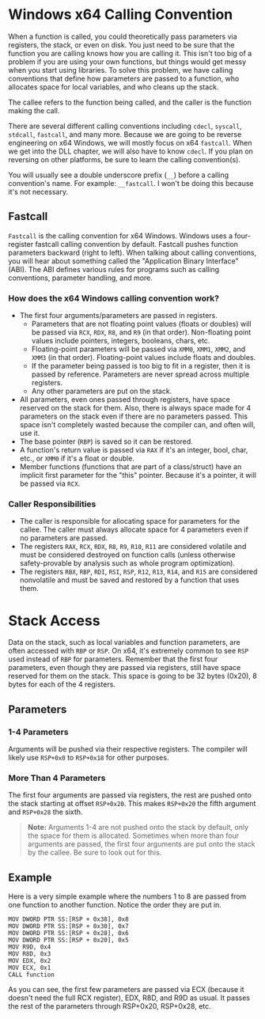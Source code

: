 # Windows x64 Calling Convention

When a function is called, you could theoretically pass parameters via registers, the stack, or even on disk. You just need to be sure that the function you are calling knows how you are calling it. This isn't too big of a problem if you are using your own functions, but things would get messy when you start using libraries. To solve this problem, we have calling conventions that define how parameters are passed to a function, who allocates space for local variables, and who cleans up the stack.

The callee refers to the function being called, and the caller is the function making the call.

There are several different calling conventions including `cdecl`, `syscall`, `stdcall`, `fastcall`, and many more. Because we are going to be reverse engineering on x64 Windows, we will mostly focus on x64 `fastcall`. When we get into the DLL chapter, we will also have to know `cdecl`. If you plan on reversing on other platforms, be sure to learn the calling convention(s).

You will usually see a double underscore prefix (`__`) before a calling convention's name. For example: `__fastcall`. I won't be doing this because it's not necessary.

## Fastcall

`Fastcall` is the calling convention for x64 Windows. Windows uses a four-register fastcall calling convention by default. Fastcall pushes function parameters backward (right to left). When talking about calling conventions, you will hear about something called the "Application Binary Interface" (ABI). The ABI defines various rules for programs such as calling conventions, parameter handling, and more.

### How does the x64 Windows calling convention work?

- The first four arguments/parameters are passed in registers. 
    - Parameters that are not floating point values (floats or doubles) will be passed via `RCX`, `RDX`, `R8`, and `R9` (in that order). Non-floating point values include pointers, integers, booleans, chars, etc.
    - Floating-point parameters will be passed via `XMM0`, `XMM1`, `XMM2`, and `XMM3` (in that order). Floating-point values include floats and doubles.
    - If the parameter being passed is too big to fit in a register, then it is passed by reference. Parameters are never spread across multiple registers.
    - Any other parameters are put on the stack.
- All parameters, even ones passed through registers, have space reserved on the stack for them. Also, there is always space made for 4 parameters on the stack even if there are no parameters passed. This space isn't completely wasted because the compiler can, and often will, use it.
- The base pointer (`RBP`) is saved so it can be restored.
- A function's return value is passed via `RAX` if it's an integer, bool, char, etc., or `XMM0` if it's a float or double.
- Member functions (functions that are part of a class/struct) have an implicit first parameter for the "this" pointer. Because it's a pointer, it will be passed via `RCX`.

### Caller Responsibilities

- The caller is responsible for allocating space for parameters for the callee. The caller must always allocate space for 4 parameters even if no parameters are passed.
- The registers `RAX`, `RCX`, `RDX`, `R8`, `R9`, `R10`, `R11` are considered volatile and must be considered destroyed on function calls (unless otherwise safety-provable by analysis such as whole program optimization).
- The registers `RBX`, `RBP`, `RDI`, `RSI`, `RSP`, `R12`, `R13`, `R14`, and `R15` are considered nonvolatile and must be saved and restored by a function that uses them.

# Stack Access

Data on the stack, such as local variables and function parameters, are often accessed with `RBP` or `RSP`. On x64, it's extremely common to see `RSP` used instead of `RBP` for parameters. Remember that the first four parameters, even though they are passed via registers, still have space reserved for them on the stack. This space is going to be 32 bytes (0x20), 8 bytes for each of the 4 registers.

## Parameters

### 1-4 Parameters

Arguments will be pushed via their respective registers. The compiler will likely use `RSP+0x0` to `RSP+0x18` for other purposes.

### More Than 4 Parameters

The first four arguments are passed via registers, the rest are pushed onto the stack starting at offset `RSP+0x20`. This makes `RSP+0x20` the fifth argument and `RSP+0x28` the sixth.

> **Note:** Arguments 1-4 are not pushed onto the stack by default, only the space for them is allocated. Sometimes when more than four arguments are passed, the first four arguments are put onto the stack by the callee. Be sure to look out for this.

## Example

Here is a very simple example where the numbers 1 to 8 are passed from one function to another function. Notice the order they are put in.

```assembly
MOV DWORD PTR SS:[RSP + 0x38], 0x8
MOV DWORD PTR SS:[RSP + 0x30], 0x7
MOV DWORD PTR SS:[RSP + 0x28], 0x6
MOV DWORD PTR SS:[RSP + 0x20], 0x5
MOV R9D, 0x4
MOV R8D, 0x3
MOV EDX, 0x2
MOV ECX, 0x1
CALL function
```
As you can see, the first few parameters are passed via ECX (because it doesn't need the full RCX register), EDX, R8D, and R9D as usual. It passes the rest of the parameters through RSP+0x20, RSP+0x28, etc.
